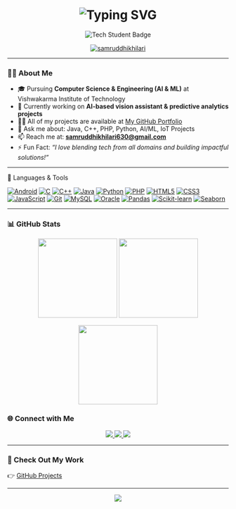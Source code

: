 <!--![logo](https://github.com/samruddhikhilari/samruddhikhilari/blob/main/banner2.gif)-->

<h1 align="center">
  <img src="https://readme-typing-svg.demolab.com?font=Fira+Code&size=32&duration=2500&pause=500&color=F70094&center=true&vCenter=true&width=600&lines=Hi+%F0%9F%91%8B%2C+I'm+Samruddhi+Khilari!" alt="Typing SVG" />
</h1>

<p align="center">
  <img src="https://img.shields.io/badge/Tech%20Student-%F0%9F%92%BB%20AI%20%7C%20ML%20%7C%20Web-9cf?style=for-the-badge&logoColor=white&color=6A5ACD" alt="Tech Student Badge" />
</p>

<p align="center">
  <a href="https://github.com/samruddhikhilari">
    <img src="https://komarev.com/ghpvc/?username=samruddhikhilari&label=Profile%20views&color=0e75b6&style=flat" alt="samruddhikhilari" />
  </a>
</p>

---

### 👩‍💻 About Me
- 🎓 Pursuing **Computer Science & Engineering (AI & ML)** at Vishwakarma Institute of Technology
- 🔭 Currently working on **AI-based vision assistant & predictive analytics projects**
- 👨‍💻 All of my projects are available at [My GitHub Portfolio](https://github.com/samruddhikhilari#hi-there-)
- 💬 Ask me about: Java, C++, PHP, Python, AI/ML, IoT Projects
- 📫 Reach me at: **samruddhikhilari630@gmail.com**
- ⚡ Fun Fact: *“I love blending tech from all domains and building impactful solutions!”*

---

🚀 Languages & Tools
<p align="left"> <a href="https://developer.android.com" target="_blank"><img src="https://img.shields.io/badge/Android-3DDC84?style=for-the-badge&logo=android&logoColor=white" alt="Android"/></a> <a href="https://www.cprogramming.com/" target="_blank"><img src="https://img.shields.io/badge/C-A8B9CC?style=for-the-badge&logo=c&logoColor=black" alt="C"/></a> <a href="https://www.w3schools.com/cpp/" target="_blank"><img src="https://img.shields.io/badge/C++-00599C?style=for-the-badge&logo=c%2B%2B&logoColor=white" alt="C++"/></a> <a href="https://www.java.com" target="_blank"><img src="https://img.shields.io/badge/Java-ED8B00?style=for-the-badge&logo=java&logoColor=white" alt="Java"/></a> <a href="https://www.python.org" target="_blank"><img src="https://img.shields.io/badge/Python-3776AB?style=for-the-badge&logo=python&logoColor=white" alt="Python"/></a> <a href="https://www.php.net" target="_blank"><img src="https://img.shields.io/badge/PHP-777BB4?style=for-the-badge&logo=php&logoColor=white" alt="PHP"/></a> <a href="https://www.w3.org/html/" target="_blank"><img src="https://img.shields.io/badge/HTML5-E34F26?style=for-the-badge&logo=html5&logoColor=white" alt="HTML5"/></a> <a href="https://www.w3schools.com/css/" target="_blank"><img src="https://img.shields.io/badge/CSS3-1572B6?style=for-the-badge&logo=css3&logoColor=white" alt="CSS3"/></a> <a href="https://developer.mozilla.org/en-US/docs/Web/JavaScript" target="_blank"><img src="https://img.shields.io/badge/JavaScript-F7DF1E?style=for-the-badge&logo=javascript&logoColor=black" alt="JavaScript"/></a> <a href="https://git-scm.com/" target="_blank"><img src="https://img.shields.io/badge/Git-F05032?style=for-the-badge&logo=git&logoColor=white" alt="Git"/></a> <a href="https://www.mysql.com/" target="_blank"><img src="https://img.shields.io/badge/MySQL-4479A1?style=for-the-badge&logo=mysql&logoColor=white" alt="MySQL"/></a> <a href="https://www.oracle.com/" target="_blank"><img src="https://img.shields.io/badge/Oracle-F80000?style=for-the-badge&logo=oracle&logoColor=white" alt="Oracle"/></a> <a href="https://pandas.pydata.org/" target="_blank"><img src="https://img.shields.io/badge/Pandas-150458?style=for-the-badge&logo=pandas&logoColor=white" alt="Pandas"/></a> <a href="https://scikit-learn.org/" target="_blank"><img src="https://img.shields.io/badge/Scikit%20Learn-F7931E?style=for-the-badge&logo=scikit-learn&logoColor=white" alt="Scikit-learn"/></a> <a href="https://seaborn.pydata.org/" target="_blank"><img src="https://img.shields.io/badge/Seaborn-2E8BC0?style=for-the-badge&logo=python&logoColor=white" alt="Seaborn"/></a> </p>

---

### 📊 GitHub Stats

<p align="center">
  <img src="https://github-readme-stats.vercel.app/api?username=samruddhikhilari&show_icons=true&theme=radical" height="180px"/>
  <img src="https://github-readme-streak-stats.herokuapp.com/?user=samruddhikhilari&theme=radical" height="180px"/>
</p>

<p align="center">
  <img src="https://github-readme-stats.vercel.app/api/top-langs/?username=samruddhikhilari&layout=compact&theme=radical" height="180px"/>
</p>

### 🌐 Connect with Me

<p align="center">
  <a href="https://linkedin.com/in/samruddhi khilari" target="_blank">
    <img src="https://img.shields.io/badge/LinkedIn-blue?style=for-the-badge&logo=linkedin&logoColor=white"/>
  </a>
  <a href="https://www.leetcode.com/samruddhi_khilari" target="_blank">
    <img src="https://img.shields.io/badge/LeetCode-FFA116?style=for-the-badge&logo=leetcode&logoColor=black"/>
  </a>
  <a href="https://discord.gg/samruddhikhilari" target="_blank">
    <img src="https://img.shields.io/badge/Discord-5865F2?style=for-the-badge&logo=discord&logoColor=white"/>
  </a>
</p>


---

### 🔗 Check Out My Work

👉 [GitHub Projects](https://github.com/samruddhikhilari#hi-there-)

---
<p align="center">
  <img src="https://github-profile-summary-cards.vercel.app/api/cards/profile-details?username=samruddhikhilari&theme=tokyonight" />
</p>

